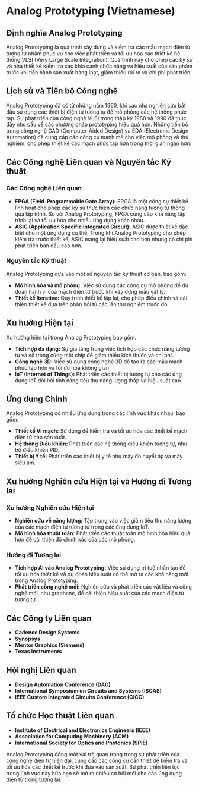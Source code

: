 # Analog Prototyping (Vietnamese)

## Định nghĩa Analog Prototyping
Analog Prototyping là quá trình xây dựng và kiểm tra các mẫu mạch điện tử tương tự nhằm phục vụ cho việc phát triển và tối ưu hóa các thiết kế hệ thống VLSI (Very Large Scale Integration). Quá trình này cho phép các kỹ sư và nhà thiết kế kiểm tra các khía cạnh chức năng và hiệu suất của sản phẩm trước khi tiến hành sản xuất hàng loạt, giảm thiểu rủi ro và chi phí phát triển.

## Lịch sử và Tiến bộ Công nghệ
Analog Prototyping đã có từ những năm 1960, khi các nhà nghiên cứu bắt đầu sử dụng các thiết bị điện tử tương tự để mô phỏng các hệ thống phức tạp. Sự phát triển của công nghệ VLSI trong thập kỷ 1980 và 1990 đã thúc đẩy nhu cầu về các phương pháp prototyping hiệu quả hơn. Những tiến bộ trong công nghệ CAD (Computer-Aided Design) và EDA (Electronic Design Automation) đã cung cấp các công cụ mạnh mẽ cho việc mô phỏng và thử nghiệm, cho phép thiết kế các mạch phức tạp hơn trong thời gian ngắn hơn.

## Các Công nghệ Liên quan và Nguyên tắc Kỹ thuật
### Các Công nghệ Liên quan
- **FPGA (Field-Programmable Gate Array):** FPGA là một công cụ thiết kế linh hoạt cho phép các kỹ sư thực hiện các chức năng tương tự thông qua lập trình. So với Analog Prototyping, FPGA cung cấp khả năng lập trình lại và tối ưu hóa cho nhiều ứng dụng khác nhau.
- **ASIC (Application Specific Integrated Circuit):** ASIC được thiết kế đặc biệt cho một ứng dụng cụ thể. Trong khi Analog Prototyping cho phép kiểm tra trước thiết kế, ASIC mang lại hiệu suất cao hơn nhưng có chi phí phát triển ban đầu cao hơn.

### Nguyên tắc Kỹ thuật
Analog Prototyping dựa vào một số nguyên tắc kỹ thuật cơ bản, bao gồm:
- **Mô hình hóa và mô phỏng:** Việc sử dụng các công cụ mô phỏng để dự đoán hành vi của mạch điện tử trước khi xây dựng mẫu vật lý.
- **Thiết kế Iterative:** Quy trình thiết kế lặp lại, cho phép điều chỉnh và cải thiện thiết kế dựa trên phản hồi từ các lần thử nghiệm trước đó.

## Xu hướng Hiện tại
Xu hướng hiện tại trong Analog Prototyping bao gồm:
- **Tích hợp đa dạng:** Sự gia tăng trong việc tích hợp các chức năng tương tự và số trong cùng một chip để giảm thiểu kích thước và chi phí.
- **Công nghệ 3D:** Việc sử dụng công nghệ 3D để tạo ra các mẫu mạch phức tạp hơn và tối ưu hóa không gian.
- **IoT (Internet of Things):** Phát triển các thiết bị tương tự cho các ứng dụng IoT đòi hỏi tính năng tiêu thụ năng lượng thấp và hiệu suất cao.

## Ứng dụng Chính
Analog Prototyping có nhiều ứng dụng trong các lĩnh vực khác nhau, bao gồm:
- **Thiết kế Vi mạch:** Sử dụng để kiểm tra và tối ưu hóa các thiết kế mạch điện tử cho sản xuất.
- **Hệ thống Điều khiển:** Phát triển các hệ thống điều khiển tương tự, như bộ điều khiển PID.
- **Thiết bị Y tế:** Phát triển các thiết bị y tế như máy đo huyết áp và máy siêu âm.

## Xu hướng Nghiên cứu Hiện tại và Hướng đi Tương lai
### Xu hướng Nghiên cứu Hiện tại
- **Nghiên cứu về năng lượng:** Tập trung vào việc giảm tiêu thụ năng lượng của các mạch điện tử tương tự trong các ứng dụng IoT.
- **Mô hình hóa thuật toán:** Phát triển các thuật toán mô hình hóa hiệu quả hơn để cải thiện độ chính xác của các mô phỏng.

### Hướng đi Tương lai
- **Tích hợp AI vào Analog Prototyping:** Việc sử dụng trí tuệ nhân tạo để tối ưu hóa thiết kế và dự đoán hiệu suất có thể mở ra các khả năng mới trong Analog Prototyping.
- **Phát triển công nghệ mới:** Nghiên cứu và phát triển các vật liệu và công nghệ mới, như graphene, để cải thiện hiệu suất của các mạch điện tử tương tự.

## Các Công ty Liên quan
- **Cadence Design Systems**
- **Synopsys**
- **Mentor Graphics (Siemens)**
- **Texas Instruments**

## Hội nghị Liên quan
- **Design Automation Conference (DAC)**
- **International Symposium on Circuits and Systems (ISCAS)**
- **IEEE Custom Integrated Circuits Conference (CICC)**

## Tổ chức Học thuật Liên quan
- **Institute of Electrical and Electronics Engineers (IEEE)**
- **Association for Computing Machinery (ACM)**
- **International Society for Optics and Photonics (SPIE)**

Analog Prototyping đóng một vai trò quan trọng trong sự phát triển của công nghệ điện tử hiện đại, cung cấp các công cụ cần thiết để kiểm tra và tối ưu hóa các thiết kế trước khi đưa vào sản xuất. Sự phát triển liên tục trong lĩnh vực này hứa hẹn sẽ mở ra nhiều cơ hội mới cho các ứng dụng điện tử trong tương lai.
